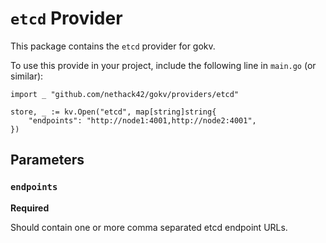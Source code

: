# `etcd` Provider

This package contains the `etcd` provider for gokv.

To use this provide in your project, include the following line in `main.go` (or similar):


```golang
import _ "github.com/nethack42/gokv/providers/etcd"
```

```golang
store, _ := kv.Open("etcd", map[string]string{
    "endpoints": "http://node1:4001,http://node2:4001",
})
```

## Parameters

### `endpoints`

**Required**

Should contain one or more comma separated etcd endpoint URLs.


